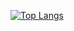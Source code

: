 [![Top Langs](https://github-readme-stats.vercel.app/api/top-langs/?username=blackgreenc&layout=compact&hide=html,css&exclude_repo=loginsystem,algorithm_and_datastruct,Donation_Tree,spring_practice)](https://github.com/anuraghazra/github-readme-stats)
